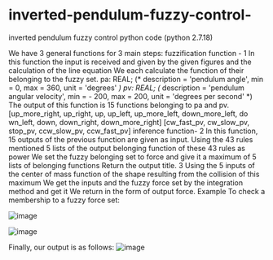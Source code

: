 # inverted-pendulum-fuzzy-control-
inverted pendulum fuzzy control python code (python 2.7.18)

We have 3 general functions for 3 main steps:
fuzzification function - 1
In this function the input is received and given by the given figures and the calculation of the line equation
We each calculate the function of their belonging to the fuzzy set.
pa: REAL; (* description = 'pendulum angle', min = 0, max = 360,
unit = 'degrees' *)
pv: REAL; (* description = 'pendulum angular velocity', min = -
200, max = 200, unit = 'degrees per second' *)
The output of this function is 15 functions belonging to pa and pv.
[up_more_right, up_right, up, up_left, up_more_left, down_more_left, do
wn_left, down, down_right, down_more_right]
[cw_fast_pv, cw_slow_pv, stop_pv, ccw_slow_pv, ccw_fast_pv]
inference function- 2
In this function, 15 outputs of the previous function are given as input.
Using the 43 rules mentioned 5 lists of the output belonging function of these 43 rules as
 power We set the fuzzy belonging set to force and give it a maximum of 5 lists of belonging functions
Return the output title.
3
Using the 5 inputs of the center of mass function of the shape resulting from the collision of this maximum
We get the inputs and the fuzzy force set by the integration method and get it
We return in the form of output force.
Example To check a membership to a fuzzy force set:


![image](https://user-images.githubusercontent.com/51990802/147744028-0344aa81-44ed-4b4e-a3f5-99000fdc9d63.png)



![image](https://user-images.githubusercontent.com/51990802/147744048-2d7aa246-218a-45d9-8c6f-ab564f013dbf.png)



Finally, our output is as follows:
![image](https://user-images.githubusercontent.com/51990802/147743869-72be343b-19fc-442d-9ea8-527ff3781cde.png)
